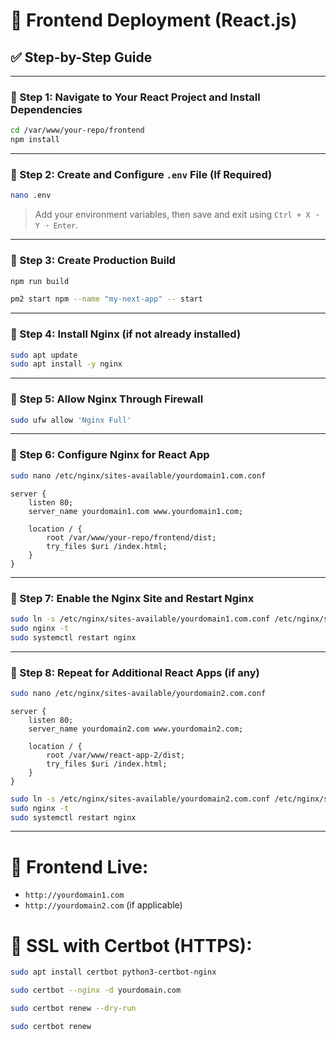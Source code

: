 # 🎨 Frontend Deployment (React.js)

## ✅ Step-by-Step Guide

---

### 🔹 Step 1: Navigate to Your React Project and Install Dependencies

```bash
cd /var/www/your-repo/frontend
npm install
```

---

### 🔹 Step 2: Create and Configure `.env` File (If Required)

```bash
nano .env
```

> Add your environment variables, then save and exit using `Ctrl + X ➝ Y ➝ Enter`.

---

### 🔹 Step 3: Create Production Build

```bash
npm run build

pm2 start npm --name "my-next-app" -- start
```

---

### 🔹 Step 4: Install Nginx (if not already installed)

```bash
sudo apt update
sudo apt install -y nginx
```

---

### 🔹 Step 5: Allow Nginx Through Firewall

```bash
sudo ufw allow 'Nginx Full'
```

---

### 🔹 Step 6: Configure Nginx for React App

```bash
sudo nano /etc/nginx/sites-available/yourdomain1.com.conf
```

```nginx
server {
    listen 80;
    server_name yourdomain1.com www.yourdomain1.com;

    location / {
        root /var/www/your-repo/frontend/dist;
        try_files $uri /index.html;
    }
}
```

---

### 🔹 Step 7: Enable the Nginx Site and Restart Nginx

```bash
sudo ln -s /etc/nginx/sites-available/yourdomain1.com.conf /etc/nginx/sites-enabled/
sudo nginx -t
sudo systemctl restart nginx
```

---

### 🔹 Step 8: Repeat for Additional React Apps (if any)

```bash
sudo nano /etc/nginx/sites-available/yourdomain2.com.conf
```

```nginx
server {
    listen 80;
    server_name yourdomain2.com www.yourdomain2.com;

    location / {
        root /var/www/react-app-2/dist;
        try_files $uri /index.html;
    }
}
```

```bash
sudo ln -s /etc/nginx/sites-available/yourdomain2.com.conf /etc/nginx/sites-enabled/
sudo nginx -t
sudo systemctl restart nginx
```

---

# 🎉 Frontend Live:  
- `http://yourdomain1.com`  
- `http://yourdomain2.com` (if applicable)




# 🚀 SSL with Certbot (HTTPS):

```bash
sudo apt install certbot python3-certbot-nginx
```

```bash
sudo certbot --nginx -d yourdomain.com
```
```bash
sudo certbot renew --dry-run
```
```bash
sudo certbot renew
```
